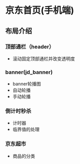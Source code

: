 # 京东首页(手机端)
## 布局介绍
### 顶部通栏（header）
- 滚动固定顶部通栏并改变透明度
### banner(jd_banner)
- banner轮播图
- 自动轮播
- 手动轮播
### 倒计时秒杀
- 计时器
- 临界值的处理
### 京东超市
 - 商品的分类
 
